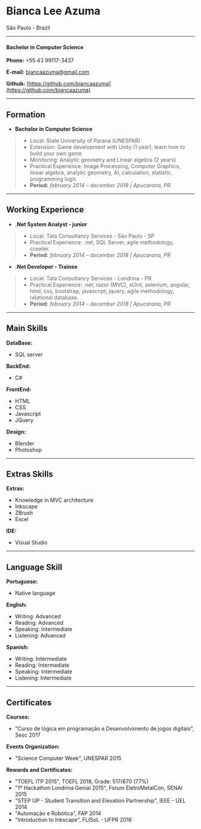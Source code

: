 # Bianca Lee Azuma
São Paulo - Brazil

---

#### Bachelor in Computer Science

**Phone:** +55 43 99117-3437

**E-mail:** biancaazuma@gmail.com

**Github:** [https://github.com/biancaazuma](https://github.com/biancaazuma)

---

## Formation

* **Bachelor in Computer Science**
> * Local: State University of Paraná (UNESPAR)
> * Extension: Game development with Unity (1 year), learn how to build your own game
> * Monitoring: Analytic geometry and Linear algebra (2 years)
> * Practical Experience: Image Processing, Computer Graphics, linear algebra, analytic geometry, AI, calculation, statistic, programming logic
> * **Period:** *february 2014 – december 2018 | Apucarana, PR*

---

## Working Experience

* **.Net System Analyst - junior**
> * Local: Tata Consultancy Services - São Paulo - SP
> * Practical Experience: .net, SQL Server, agile methodology, crawler.
> * **Period:** *february 2014 – december 2018 | Apucarana, PR*

* **.Net Developer - Trainee**
> * Local: Tata Consultancy Services - Londrina - PR
> * Practical Experience:  .net, razor (MVC), xUnit, selenium, angular, html, css, bootstrap, javascript, jquery, agile methodology, relational database.
> * **Period:** *february 2014 – december 2018 | Apucarana, PR*

---

## Main Skills

**DataBase:**
- SQL server

**BackEnd:**
- C#

**FrontEnd:**
- HTML
- CSS
- Javascript
- JQuery

**Design:**
- Blender
- Photoshop

---

## Extras Skills

**Extras:**
- Knowledge in MVC architecture
- Inkscape
- ZBrush
- Excel

**IDE:**
- Visual Studio

---

## Language Skill

**Portuguese:**
- Native language

**English:**
- Writing: Advanced
- Reading: Advanced
- Speaking: Intermediate
- Listening: Advanced

**Spanish:**
- Writing: Intermediate
- Reading: Intermediate
- Speaking: Intermediate
- Listening: Intermediate

---

## Certificates

**Courses:**

- "Curso de lógica em programação e Desenvolvimento de jogos digitais", Sesc 2017

**Events Organization:**

- "Science Computer Week", UNESPAR 2015

**Rewards and Certificates:**

- "TOEFL ITP 2015", TOEFL 2018, Grade: 517/670 (77%)
- "1º Hackathon Londrina Genial 2015", Forum EletroMetalCon, SENAI 2015
- "STEP UP - Student Transition and Elevation Partnership", IEEE - UEL 2014
- "Automação e Robótica", FAP 2014
- "Introduction to Inkscape", FLISoL - UFPR 2016

